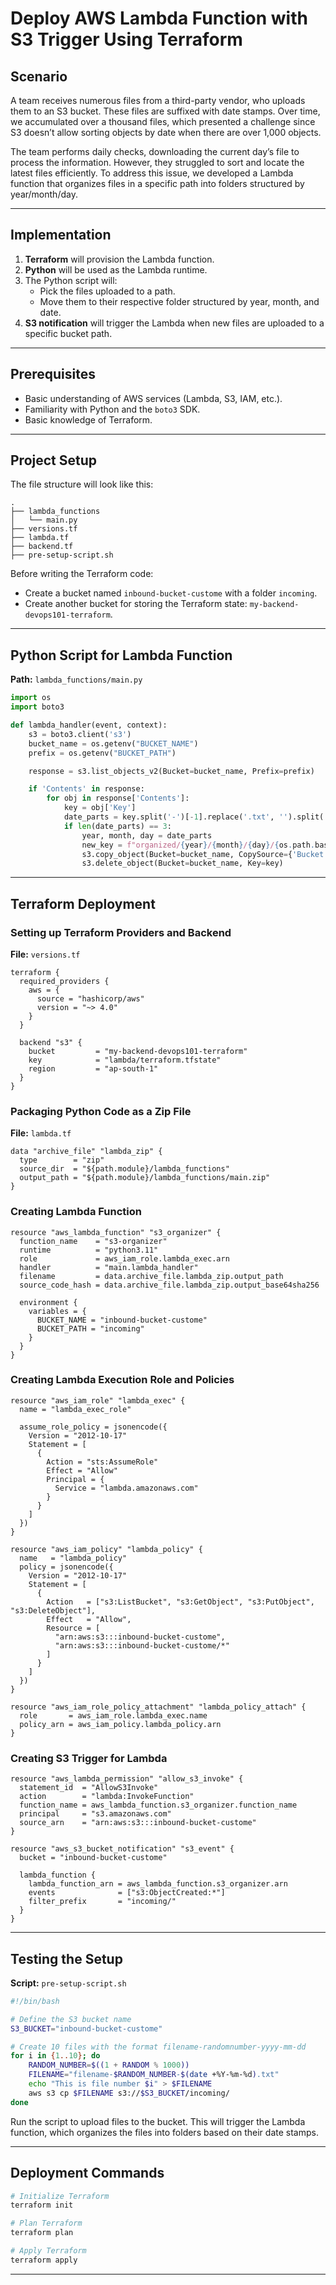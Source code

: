 # Deploy AWS Lambda Function with S3 Trigger Using Terraform

## Scenario
A team receives numerous files from a third-party vendor, who uploads them to an S3 bucket. These files are suffixed with date stamps. Over time, we accumulated over a thousand files, which presented a challenge since S3 doesn’t allow sorting objects by date when there are over 1,000 objects.

The team performs daily checks, downloading the current day’s file to process the information. However, they struggled to sort and locate the latest files efficiently. To address this issue, we developed a Lambda function that organizes files in a specific path into folders structured by year/month/day.

---

## Implementation
1. **Terraform** will provision the Lambda function.
2. **Python** will be used as the Lambda runtime.
3. The Python script will:
   - Pick the files uploaded to a path.
   - Move them to their respective folder structured by year, month, and date.
4. **S3 notification** will trigger the Lambda when new files are uploaded to a specific bucket path.

---

## Prerequisites
- Basic understanding of AWS services (Lambda, S3, IAM, etc.).
- Familiarity with Python and the `boto3` SDK.
- Basic knowledge of Terraform.

---

## Project Setup
The file structure will look like this:
```plaintext
.
├── lambda_functions
│   └── main.py
├── versions.tf
├── lambda.tf
├── backend.tf
├── pre-setup-script.sh
```

Before writing the Terraform code:
- Create a bucket named `inbound-bucket-custome` with a folder `incoming`.
- Create another bucket for storing the Terraform state: `my-backend-devops101-terraform`.

---

## Python Script for Lambda Function
**Path:** `lambda_functions/main.py`
```python
import os
import boto3

def lambda_handler(event, context):
    s3 = boto3.client('s3')
    bucket_name = os.getenv("BUCKET_NAME")
    prefix = os.getenv("BUCKET_PATH")

    response = s3.list_objects_v2(Bucket=bucket_name, Prefix=prefix)

    if 'Contents' in response:
        for obj in response['Contents']:
            key = obj['Key']
            date_parts = key.split('-')[-1].replace('.txt', '').split('/')
            if len(date_parts) == 3:
                year, month, day = date_parts
                new_key = f"organized/{year}/{month}/{day}/{os.path.basename(key)}"
                s3.copy_object(Bucket=bucket_name, CopySource={'Bucket': bucket_name, 'Key': key}, Key=new_key)
                s3.delete_object(Bucket=bucket_name, Key=key)
```

---

## Terraform Deployment

### Setting up Terraform Providers and Backend
**File:** `versions.tf`
```hcl
terraform {
  required_providers {
    aws = {
      source = "hashicorp/aws"
      version = "~> 4.0"
    }
  }

  backend "s3" {
    bucket         = "my-backend-devops101-terraform"
    key            = "lambda/terraform.tfstate"
    region         = "ap-south-1"
  }
}
```

### Packaging Python Code as a Zip File
**File:** `lambda.tf`
```hcl
data "archive_file" "lambda_zip" {
  type        = "zip"
  source_dir  = "${path.module}/lambda_functions"
  output_path = "${path.module}/lambda_functions/main.zip"
}
```

### Creating Lambda Function
```hcl
resource "aws_lambda_function" "s3_organizer" {
  function_name    = "s3-organizer"
  runtime          = "python3.11"
  role             = aws_iam_role.lambda_exec.arn
  handler          = "main.lambda_handler"
  filename         = data.archive_file.lambda_zip.output_path
  source_code_hash = data.archive_file.lambda_zip.output_base64sha256

  environment {
    variables = {
      BUCKET_NAME = "inbound-bucket-custome"
      BUCKET_PATH = "incoming"
    }
  }
}
```

### Creating Lambda Execution Role and Policies
```hcl
resource "aws_iam_role" "lambda_exec" {
  name = "lambda_exec_role"

  assume_role_policy = jsonencode({
    Version = "2012-10-17"
    Statement = [
      {
        Action = "sts:AssumeRole"
        Effect = "Allow"
        Principal = {
          Service = "lambda.amazonaws.com"
        }
      }
    ]
  })
}

resource "aws_iam_policy" "lambda_policy" {
  name   = "lambda_policy"
  policy = jsonencode({
    Version = "2012-10-17"
    Statement = [
      {
        Action   = ["s3:ListBucket", "s3:GetObject", "s3:PutObject", "s3:DeleteObject"],
        Effect   = "Allow",
        Resource = [
          "arn:aws:s3:::inbound-bucket-custome",
          "arn:aws:s3:::inbound-bucket-custome/*"
        ]
      }
    ]
  })
}

resource "aws_iam_role_policy_attachment" "lambda_policy_attach" {
  role       = aws_iam_role.lambda_exec.name
  policy_arn = aws_iam_policy.lambda_policy.arn
}
```

### Creating S3 Trigger for Lambda
```hcl
resource "aws_lambda_permission" "allow_s3_invoke" {
  statement_id  = "AllowS3Invoke"
  action        = "lambda:InvokeFunction"
  function_name = aws_lambda_function.s3_organizer.function_name
  principal     = "s3.amazonaws.com"
  source_arn    = "arn:aws:s3:::inbound-bucket-custome"
}

resource "aws_s3_bucket_notification" "s3_event" {
  bucket = "inbound-bucket-custome"

  lambda_function {
    lambda_function_arn = aws_lambda_function.s3_organizer.arn
    events              = ["s3:ObjectCreated:*"]
    filter_prefix       = "incoming/"
  }
}
```

---

## Testing the Setup
**Script:** `pre-setup-script.sh`
```bash
#!/bin/bash

# Define the S3 bucket name
S3_BUCKET="inbound-bucket-custome"

# Create 10 files with the format filename-randomnumber-yyyy-mm-dd
for i in {1..10}; do
    RANDOM_NUMBER=$((1 + RANDOM % 1000))
    FILENAME="filename-$RANDOM_NUMBER-$(date +%Y-%m-%d).txt"
    echo "This is file number $i" > $FILENAME
    aws s3 cp $FILENAME s3://$S3_BUCKET/incoming/
done
```

Run the script to upload files to the bucket. This will trigger the Lambda function, which organizes the files into folders based on their date stamps.

---

## Deployment Commands
```bash
# Initialize Terraform
terraform init

# Plan Terraform
terraform plan

# Apply Terraform
terraform apply
```
---

